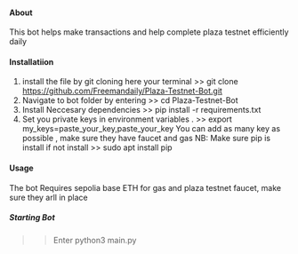 #### About
This bot helps make transactions and help complete plaza testnet efficiently daily<br>

#### Installatiion
1. install the file  by git cloning  here your terminal >> git clone https://github.com/Freemandaily/Plaza-Testnet-Bot.git
2. Navigate to bot folder by entering >> cd Plaza-Testnet-Bot
3. Install Neccesary dependencies >> pip install -r requirements.txt
4. Set you private keys in environment variables . >>  export my_keys=paste_your_key,paste_your_key
   You can add as many key as possible , make sure they have faucet and gas
NB: Make sure pip is install if not install >> sudo apt install pip

 #### Usage
 The bot Requires sepolia base ETH for gas and plaza testnet faucet, make sure they arll in place

##### Starting Bot
>> Enter  python3 main.py
 


